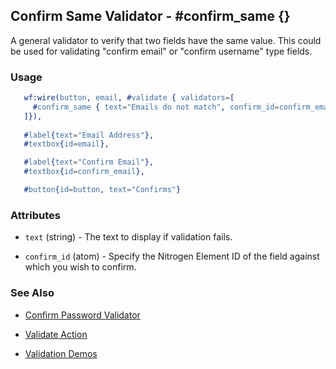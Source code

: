 <!-- dash: #confirm_same | Test | ###:Section -->



## Confirm Same Validator - #confirm_same {}

  A general validator to verify that two fields have the same value. This could
  be used for validating "confirm email" or "confirm username" type fields.

### Usage

```erlang
   wf:wire(button, email, #validate { validators=[
     #confirm_same { text="Emails do not match", confirm_id=confirm_email }
   ]}),
   
   #label{text="Email Address"},
   #textbox{id=email},

   #label{text="Confirm Email"},
   #textbox{id=confirm_email},

   #button{id=button, text="Confirms"}

```

### Attributes

   * `text` (string) - The text to display if validation fails.

   * `confirm_id` (atom) - Specify the Nitrogen Element ID of the field
      against which you wish to confirm.

### See Also

 *  [Confirm Password Validator](confirm_password.md)

 *  [Validate Action](validate.md)

 *  [Validation Demos](http://nitrogenproject.com/demos/validation)
